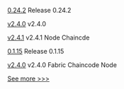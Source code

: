 
[0.24.2](https://github.com/hyperledger/aries-vcx/releases/tag/0.24.2) Release 0.24.2

[v2.4.0](https://github.com/hyperledger/fabric/releases/tag/v2.4.0) v2.4.0

[v2.4.1](https://github.com/hyperledger/fabric-chaincode-node/releases/tag/v2.4.1) v2.4.1 Node Chaincde

[0.1.15](https://github.com/hyperledger/indy-sdk-react-native/releases/tag/0.1.15) Release 0.1.15

[v2.4.0](https://github.com/hyperledger/fabric-chaincode-node/releases/tag/v2.4.0) v2.4.0 Fabric Chaincode Node


[See more >>>](https://start-here.hyperledger.org/releases)
